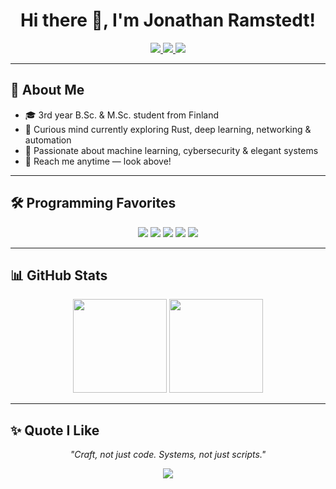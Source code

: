 <!--
**Jathn/Jathn** is a ✨ _special_ ✨ repository because its `README.md` (this file) appears on your GitHub profile.
-->

<div align="center">
  <h1>Hi there 👋, I'm Jonathan Ramstedt!</h1>
</div>

<div align="center">

  <a href="mailto:jonathan.ramstedt@gmail.com">
    <img src="https://img.shields.io/badge/Email-jonathan.ramstedt@gmail.com-F5F5DC?style=for-the-badge&logo=gmail&logoColor=black" />
  </a>

  <a href="https://www.linkedin.com/in/yourlinkedin/">
    <img src="https://img.shields.io/badge/LinkedIn-Jonathan%20Ramstedt-F5F5DC?style=for-the-badge&logo=linkedin&logoColor=black" />
  </a>

  <a href="https://jonathanramstedt.com">
    <img src="https://img.shields.io/badge/Website-jonathanramstedt.com-F5F5DC?style=for-the-badge&logo=home&logoColor=black" />
  </a>

</div>

---

## 🧠 About Me

- 🎓 3rd year B.Sc. & M.Sc. student from Finland
- 🧵 Curious mind currently exploring Rust, deep learning, networking & automation
- 🌌 Passionate about machine learning, cybersecurity & elegant systems
- 📨 Reach me anytime — look above!

---

## 🛠️ Programming Favorites

<div align="center">
  
  <img src="https://img.shields.io/badge/Rust-F5F5DC?style=for-the-badge&logo=rust&logoColor=black" />
  <img src="https://img.shields.io/badge/Pytorch-F5F5DC?style=for-the-badge&logo=pytorch&logoColor=black" />
  <img src="https://img.shields.io/badge/Linux-F5F5DC?style=for-the-badge&logo=linux&logoColor=black" />
  <img src="https://img.shields.io/badge/Docker-F5F5DC?style=for-the-badge&logo=docker&logoColor=black" />
  <img src="https://img.shields.io/badge/C-F5F5DC?style=for-the-badge&logo=c&logoColor=black" />
  
</div>

---

## 📊 GitHub Stats

<p align="center">
  <img height="150" src="https://github-readme-stats.vercel.app/api?username=Jathn&show_icons=true&bg_color=F5F5DC&title_color=000000&text_color=000000&icon_color=000000" />
  <img height="150" src="https://github-readme-stats.vercel.app/api/top-langs/?username=Jathn&layout=compact&bg_color=F5F5DC&title_color=000000&text_color=000000" />
</p>

---

## ✨ Quote I Like

<p align="center"><i>"Craft, not just code. Systems, not just scripts."</i></p>

<p align="center">
  <img src="https://img.shields.io/badge/Mood-Happy Energy-F5F5DC?style=flat-square" />
</p>
